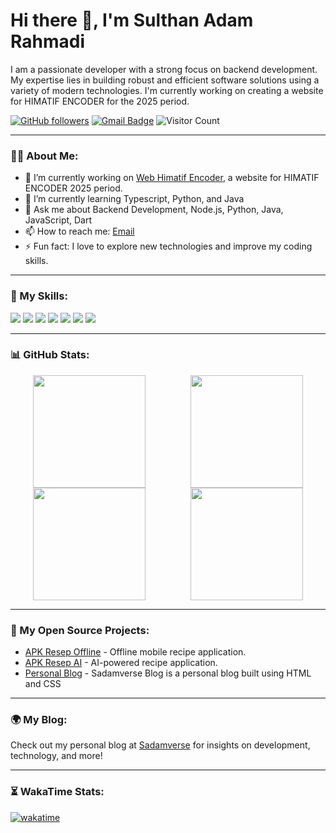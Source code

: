 # Hi there 👋, I'm Sulthan Adam Rahmadi

I am a passionate developer with a strong focus on backend development. My expertise lies in building robust and efficient software solutions using a variety of modern technologies. I'm currently working on creating a website for HIMATIF ENCODER for the 2025 period.

[![GitHub followers](https://img.shields.io/github/followers/Sadamdi?label=Follow&style=social)](https://github.com/Sadamdi?tab=followers)
[![Gmail Badge](https://img.shields.io/badge/-sultanadamr@gmail.com-c14438?style=flat&logo=Gmail&logoColor=white&link=mailto:sultanadamr@gmail.com)](mailto:sultanadamr@gmail.com)
![Visitor Count](https://komarev.com/ghpvc/?username=Sadamdi&color=blue)

---

### 👨‍💻 About Me:
- 🔭 I’m currently working on [Web Himatif Encoder](https://github.com/Sadamdi/hmps), a website for HIMATIF ENCODER 2025 period.
- 🌱 I’m currently learning Typescript, Python, and Java
- 💬 Ask me about Backend Development, Node.js, Python, Java, JavaScript, Dart
- 📫 How to reach me: [Email](mailto:sultanadamr@gmail.com)
- ⚡ Fun fact: I love to explore new technologies and improve my coding skills.

---

### 🚀 My Skills:
<p align="left">
  <img src="https://img.shields.io/badge/-HTML5-E34F26?style=flat&logo=html5&logoColor=white" />
  <img src="https://img.shields.io/badge/-Node.js-339933?style=flat&logo=node.js&logoColor=white" />
  <img src="https://img.shields.io/badge/-TypeScript-007ACC?style=flat&logo=typescript&logoColor=white" />
  <img src="https://img.shields.io/badge/-Java-007396?style=flat&logo=java&logoColor=white" />
  <img src="https://img.shields.io/badge/-Python-3776AB?style=flat&logo=python&logoColor=white" />
  <img src="https://img.shields.io/badge/-Dart-0175C2?style=flat&logo=dart&logoColor=white" />
  <img src="https://img.shields.io/badge/-React-61DAFB?style=flat&logo=react&logoColor=white" />
</p>

---

### 📊 GitHub Stats:

<div style="display: flex; flex-wrap: wrap; justify-content: space-around;">
  <img height="180em" src="https://github-readme-stats.vercel.app/api/top-langs/?username=Sadamdi&layout=compact&theme=radical&hide_border=true" />
  <img height="180em" src="https://github-readme-streak-stats.herokuapp.com?user=Sadamdi&theme=radical&hide_border=true" />
  <img height="180em" src="https://github-contribution-stats.vercel.app/api/?username=Sadamdi&theme=radical" />
  <img height="180em" src="https://github-readme-stats.vercel.app/api/wakatime?username=Sadamdi&theme=radical" />
</div>

---

### 💼 My Open Source Projects:
- [APK Resep Offline](https://github.com/Sadamdi/APK-Resep-Offline) - Offline mobile recipe application.
- [APK Resep AI](https://github.com/Sadamdi/APK-Resep-AI) - AI-powered recipe application.
- [Personal Blog](https://github.com/Sadamdi/Sadamverse-Blog) - Sadamverse Blog is a personal blog built using HTML and CSS

---

### 🌍 My Blog:
Check out my personal blog at [Sadamverse](https://sadamverse.wuaze.com/?i=1) for insights on development, technology, and more!

---

### ⏳ WakaTime Stats:
[![wakatime](https://wakatime.com/badge/user/c2a3a397-c767-46a6-a93d-342beafafd89.svg)](https://wakatime.com/@c2a3a397-c767-46a6-a93d-342beafafd89)
